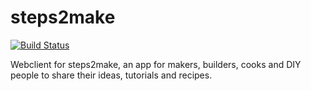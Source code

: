 steps2make
==========

[![Build Status](https://travis-ci.org/pixelmord/steps2make.png?branch=master)](https://travis-ci.org/pixelmord/steps2make)

Webclient for steps2make, an app for makers, builders, cooks and DIY people to share their ideas, tutorials and recipes.
